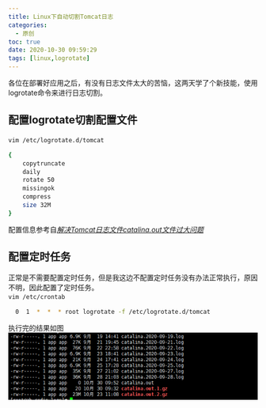 ```yaml
---
title: Linux下自动切割Tomcat日志
categories:
  - 原创
toc: true
date: 2020-10-30 09:59:29
tags: [linux,logrotate]
---
```

各位在部署好应用之后，有没有日志文件太大的苦恼，这两天学了个新技能，使用logrotate命令来进行日志切割。
<!--more-->
## 配置logrotate切割配置文件
`vim /etc/logrotate.d/tomcat`
```bash
{ 
    copytruncate
    daily
    rotate 50
    missingok
    compress
    size 32M
}
```
配置信息参考自[*解决Tomcat日志文件catalina.out文件过大问题*](https://blog.51cto.com/lavenliu/1765791)

## 配置定时任务
正常是不需要配置定时任务，但是我这边不配置定时任务没有办法正常执行，原因不明，因此配置了定时任务。  
`vim /etc/crontab`
```bash
  0  1  *  *  * root logrotate -f /etc/logrotate.d/tomcat
```
执行完的结果如图  
![20200205-1.png](/img/blog/20201030-1.png)